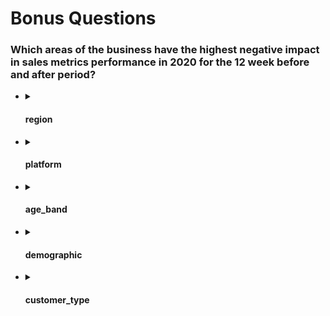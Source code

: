# Bonus Questions
### Which areas of the business have the highest negative impact in sales metrics performance in 2020 for the 12 week before and after period?
- <details><summary><h4>region</h4></summary>
  
  #### Solution:
  ```sql
  SELECT region,
    before_12_weeks,
    after_12_weeks,
    percent_change
  FROM clean_weekly_sales cws,
    LATERAL(SELECT SUM(sales) after_12_weeks
        FROM clean_weekly_sales cws2 
        WHERE week_number >= DATE_PART('w', '2020-06-15'::DATE)
        AND week_number <= DATE_PART('w', '2020-06-15'::DATE)+11
        AND calendar_year = '2020'
          AND cws2.region = cws.region) a12w,
    LATERAL (SELECT SUM(sales) before_12_weeks 
        FROM clean_weekly_sales cws3 
        WHERE week_number < DATE_PART('w', '2020-06-15'::DATE)
        AND week_number >= DATE_PART('w', '2020-06-15'::DATE)-12
        AND calendar_year = '2020'
        AND cws3.region = cws.region) b12w,
    LATERAL (SELECT ROUND((after_12_weeks - before_12_weeks)*100.0 / before_12_weeks, 2) percent_change) pc
  GROUP BY region, after_12_weeks, before_12_weeks, percent_change
  ORDER BY percent_change;
  ```
  #### Output:
  region     | before_12_weeks | after_12_weeks | percent_change
  -- | -- | -- | --
  ASIA          |      1637244466 |     1583807621 |          -3.26
  OCEANIA       |      2354116790 |     2282795690 |          -3.03
  SOUTH AMERICA |       213036207 |      208452033 |          -2.15
  CANADA        |       426438454 |      418264441 |          -1.92
  USA           |       677013558 |      666198715 |          -1.60
  AFRICA        |      1709537105 |     1700390294 |          -0.54
  EUROPE        |       108886567 |      114038959 |           4.73

  Asia have a 3.26% decrease in sales followed by Oceania with 3.03% decrease in sales while Europe have 4.73% increase in sales. Check above details for other regions.
  <hr>
  
  </details>

- <details><summary><h4>platform</h4></summary>
  
  #### Solution:
  ```sql
  SELECT platform,
  	before_12_weeks,
  	after_12_weeks,
  	percent_change
  FROM clean_weekly_sales cws,
  	LATERAL(SELECT SUM(sales) after_12_weeks
  			FROM clean_weekly_sales cws2 
  			WHERE week_number >= DATE_PART('w', '2020-06-15'::DATE)
  			AND week_number <= DATE_PART('w', '2020-06-15'::DATE)+11
  			AND calendar_year = '2020'
  		    AND cws2.platform = cws.platform) a12w,
  	LATERAL (SELECT SUM(sales) before_12_weeks 
  			FROM clean_weekly_sales cws3 
  			WHERE week_number < DATE_PART('w', '2020-06-15'::DATE)
  			AND week_number >= DATE_PART('w', '2020-06-15'::DATE)-12
  			AND calendar_year = '2020'
  			AND cws3.platform = cws.platform) b12w,
  	LATERAL (SELECT ROUND((after_12_weeks - before_12_weeks)*100.0 / before_12_weeks, 2) percent_change) pc
  GROUP BY platform, after_12_weeks, before_12_weeks, percent_change
  ORDER BY percent_change;
  ```
  #### Output:
  platform | before_12_weeks | after_12_weeks | percent_change
  -- | -- | -- | --
  Retail   |      6906861113 |     6738777279 |          -2.43
  Shopify  |       219412034 |      235170474 |           7.18

  Retail total sales have decreased by 2.43% after the changes while Shopify total sales increased by 7.18% after its changes.
  <hr>
  </details>
  
- <details><summary><h4>age_band</h4></summary>
  
  #### Solution:
  ```sql
  SELECT age_band,
  	before_12_weeks,
  	after_12_weeks,
  	percent_change
  FROM clean_weekly_sales cws,
    LATERAL(SELECT SUM(sales) after_12_weeks
            FROM clean_weekly_sales cws2 
            WHERE week_number >= DATE_PART('w', '2020-06-15'::DATE)
            AND week_number <= DATE_PART('w', '2020-06-15'::DATE)+11
            AND calendar_year = '2020'
            AND cws2.age_band = cws.age_band) a12w,
    LATERAL (SELECT SUM(sales) before_12_weeks 
            FROM clean_weekly_sales cws3 
            WHERE week_number < DATE_PART('w', '2020-06-15'::DATE)
            AND week_number >= DATE_PART('w', '2020-06-15'::DATE)-12
            AND calendar_year = '2020'
            AND cws3.age_band = cws.age_band) b12w,
    LATERAL (SELECT ROUND((after_12_weeks - before_12_weeks)*100.0 / before_12_weeks, 2) percent_change) pc
  GROUP BY age_band, after_12_weeks, before_12_weeks, percent_change
  ORDER BY percent_change;
  ```
  #### Output:
  age_band   | before_12_weeks | after_12_weeks | percent_change
  -- | -- | -- | -- 
  unknown      |      2764354464 |     2671961443 |          -3.34
  Middle Aged  |      1164847640 |     1141853348 |          -1.97
  Retirees     |      2395264515 |     2365714994 |          -1.23
  Young Adults |       801806528 |      794417968 |          -0.92

  Unknown age band have the 3.34% decrease in total sales after the changes, followed by Middle age with 1.97% decrease in sales while Young adults have 0.92% decrease in sales after the changes.
  <hr>
  </details>
  
- <details><summary><h4>demographic</h4></summary>

  #### Solution:
  ```sql
  SELECT demographics,
  	before_12_weeks,
  	after_12_weeks,
  	percent_change
  FROM clean_weekly_sales cws,
	  LATERAL(SELECT SUM(sales) after_12_weeks
      			FROM clean_weekly_sales cws2 
      			WHERE week_number >= DATE_PART('w', '2020-06-15'::DATE)
      			AND week_number <= DATE_PART('w', '2020-06-15'::DATE)+11
      			AND calendar_year = '2020'
            AND cws2.demographics = cws.demographics) a12w,
	  LATERAL (SELECT SUM(sales) before_12_weeks 
      			FROM clean_weekly_sales cws3 
      			WHERE week_number < DATE_PART('w', '2020-06-15'::DATE)
      			AND week_number >= DATE_PART('w', '2020-06-15'::DATE)-12
      			AND calendar_year = '2020'
      			AND cws3.demographics = cws.demographics) b12w,
	  LATERAL (SELECT ROUND((after_12_weeks-before_12_weeks)*100.0/before_12_weeks, 2) percent_change) pc
  GROUP BY demographics, after_12_weeks, before_12_weeks, percent_change
  ORDER BY percent_change;
  ```
  #### Output:
  demographics | before_12_weeks | after_12_weeks | percent_change
  -- | -- | -- | --
  unknown      |      2764354464 |     2671961443 |          -3.34
  Families     |      2328329040 |     2286009025 |          -1.82
  Couples      |      2033589643 |     2015977285 |          -0.87

  Unknown demographics is the most affected with 3.34% decrease in total sales, followed by Families demographics with 1.82% decrease in while Couple have 0.87% decrease in total sales after the changes.
  <hr>
  </details>
  
- <details><summary><h4>customer_type</h4></summary>

  #### Solution:
  ```sql
  SELECT customer_type,
  	before_12_weeks,
	  after_12_weeks,
	  percent_change
  FROM clean_weekly_sales cws,
	  LATERAL(SELECT SUM(sales) after_12_weeks
              			FROM clean_weekly_sales cws2 
              			WHERE week_number >= DATE_PART('w', '2020-06-15'::DATE)
              			AND week_number <= DATE_PART('w', '2020-06-15'::DATE)+11
              			AND calendar_year = '2020'
              		  AND cws2.customer_type = cws.customer_type) a12w,
	  LATERAL (SELECT SUM(sales) before_12_weeks 
              			FROM clean_weekly_sales cws3 
              			WHERE week_number < DATE_PART('w', '2020-06-15'::DATE)
              			AND week_number >= DATE_PART('w', '2020-06-15'::DATE)-12
              			AND calendar_year = '2020'
              			AND cws3.customer_type = cws.customer_type) b12w,
	  LATERAL (SELECT ROUND((after_12_weeks-before_12_weeks)*100.0/before_12_weeks, 2) percent_change) pc
  GROUP BY customer_type, after_12_weeks, before_12_weeks, percent_change
  ORDER BY percent_change;
  ```
  #### Output:
  customer_type | before_12_weeks | after_12_weeks | percent_change
  -- | -- | -- | --
  Guest         |      2573436301 |     2496233635 |          -3.00
  Existing      |      3690116427 |     3606243454 |          -2.27
  New           |       862720419 |      871470664 |           1.01

  Guest is the most affted with 3% decrease in total sales, followed by Existing customers with 2.27% decrease and New customers have a 1.01% increase in total sales after the changes. 
  <hr>
  </details>

